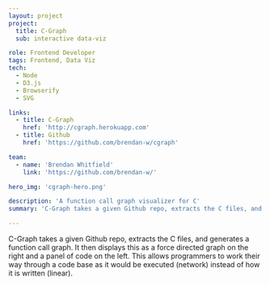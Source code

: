 ```yaml
---
layout: project
project:
  title: C-Graph
  sub: interactive data-viz

role: Frontend Developer
tags: Frontend, Data Viz
tech:
  - Node
  - D3.js
  - Browserify
  - SVG

links:
  - title: C-Graph
    href: 'http://cgraph.herokuapp.com'
  - title: Github
    href: 'https://github.com/brendan-w/cgraph'

team:
  - name: 'Brendan Whitfield'
    link: 'https://github.com/brendan-w/'

hero_img: 'cgraph-hero.png'

description: 'A function call graph visualizer for C'
summary: 'C-Graph takes a given Github repo, extracts the C files, and generates a function call graph. It then displays this as a force directed graph on the right and a panel of code on the left. This allows programmers to work their way through a code base as it would be executed (network) instead of how it is written (linear).'

---
```


C-Graph takes a given Github repo, extracts the C files, and generates a function call graph. It then displays this as a force directed graph on the right and a panel of code on the left. This allows programmers to work their way through a code base as it would be executed (network) instead of how it is written (linear).
